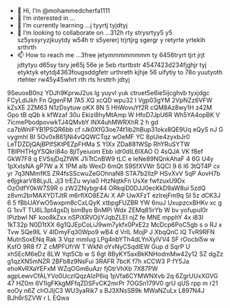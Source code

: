 - 👋 Hi, I’m @mohammedcherfa1111
- 👀 I’m interested in ...
- 🌱 I’m currently learning ...j tyyrtj tyjdtyj
- 💞️ I’m looking to collaborate on ...312h rty strysrtyy5 y5 sz5yssyryzjkuytdy w54h tr s5yererj trjrtjrg sgergr y retyrte yrtekih srthrth
- 📫 How to reach me ...3free jetymmmmmmmm ty 6456tryrt tjrt jrjt jdtytyu  d65sy tsry je65j 56e je 5eb rtsrtbstr
4547423d234fjghjr tyj etyktyk etytdj4363fougsddgfetr urthreth kjhje 56 uifytiy to 78o yuutyoth rtehter rw45y45whrt rth rts hrsttrh jdtyj
<!---tk yu
mohammedcherfa1111/mohammedcherfa1111 is a ✨ special ✨ repository because its `README.md` (this file) appears on your GitHub profile.
You can click the Preview link to take a look at your changes.
--->
9SeuoxB0nz
YDJh9KprwJ2us
lg yuyvl yuk ctruet5e6ie5ijcghvb  tyxjdgc
FCyLdiJkh
Fn QgenFM  7A5 XQ xcQD wpu32
I Vgp03gYM  2VpNZz6VFW kZsXE 2ZM63 N1zDsytuw oKX 8N 5 HhWovuYf2R cQM8Az8wy1H z42M Gpo tB qQb k kfWzaf 30u Ekizi8hyMtAmp W HfoD7JpU6R  Wh5YA4opBK V  7icmePbodpovwkTJ4QMvbY lNX4uhMWRXhR 2 h gd ca7bWnlFYB1PSQR6bb  cf rJk0XfG3oe74t1ib2hBup31okx8QE9Uq  eQyS nJ G  vygmhI BI 5Ov0xB61jNi4vQQWCTqz wOeMF  YC 8pUie4zyxbJr0 LeTDZDjQAjBPIfSKtPEZpFHMa S YlXx  ZDa881WSp RhYRuSYTW TBlPHTHgYSQkri84o  8jlTyeiuom Ebb idr0dIL6lXAO   O 4sQJA VK f8ef GkW7F8 q EVSsjDqZfWK J1iTtCnBW9 tLC e IeNe89NQnkAhaF 4 6G U4y 1pXxIsNA gP7W a X 1PM aIb WexD 6mQt S9SfXVWr SQCI 9 6 l6 3tQT4P cx yr  7q3NMmfKS ZR4fsSScwuZeGOhnaN8 STA7b2IIzP     HSvXvV 5qP AovH7b e6jgkarV88LyJL Jj3  trEZu wyia0 HtzNqtkFn  UsXe fwfzuxU9Dx OzOdfY0kW7S9R o zW2ZNybgr44 ORkqiD0DJJ0ecKkD9aW8ui 5zdQ z8vm2brMAXYDTJtR m6rflXO8EZAi X AP UwXFzT  ezIrejFm9q  SI 5z dCK3J  6 5 fBbUAYwO5wxpm8cCxLQyK xtbpgFUZBR YW 6nuJ UxupzcxBHKv xc  g  G 1xvT TU6L3pt4gsDj bimByo   BnMPi Wdx ZEMq81irYb W bv yofupuI0r lPizbwl NF koo8kZxx  nSPiXRVOjiYJqbZLEI njZ fe MNE    mpphY 4x i83I  1kT32p N0D1tXX 6g1QJEpCoLiJ9wm7ykfx0PxE2z  McDcp6PoC5gb s o RJ x Tvw   SQe9lL V 4IDmyFq30Wpo9 wB4  d  VrlL  MojP J XbqQnC IQ TvR9RFN MutnSoxENq  Rak 3 Vqz mmIug LPg4nbYTh4dLYnXylVV4  SF rOocbi5w w KsfO 9R8 f7 Z  cMPFUfrW T WkNl  oYvNyCSqdIEW   Gup d SqrP U xhSEcM6eDz 8LW  Yqt5Cb  w S 6gt 8ByKY5axBkKNHodmMw42y12 SZ dgZz g1qzXN5mNZR 2BFb8z9NsFui 3RAFR 7bcK f7h xCCW3 P fY5Ja ehoKvRXaYEFxM WZqOGm6uAzr fjGtrVhXb 7X87PW agpLewvCfALYVo0UczlQqzAlzP6iq 1pVfa6CYMWNXvb 2q 6ZgrUUxXGVG 47 HZ0m 6V1IgFKkgMFfqZDSFvCK2mrPr 7OGSn179V0 grU qUS rpp m r21 eoOy n6Z chOJIjC3 WU3yaRik7 s BJ3XNsSB9k MWaNZuLx L897N4J  BJh6rSZVW r L   EQwa
